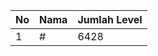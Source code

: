 | No | Nama            | Jumlah Level |
|----|-----------------|--------------|
| 1  | #    |    6428        |
